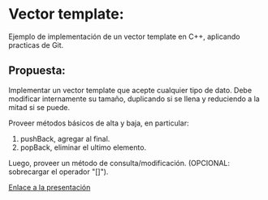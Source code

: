 # Vector template:

Ejemplo de implementación de un vector template en C++, aplicando practicas de Git.

## Propuesta:

Implementar un vector template que acepte cualquier tipo de dato.
Debe modificar internamente su tamaño, duplicando si se llena y reduciendo a la mitad si se puede.

Proveer métodos básicos de alta y baja, en particular:

1. pushBack, agregar al final.
2. popBack, eliminar el ultimo elemento.

Luego, proveer un método de consulta/modificación. (OPCIONAL: sobrecargar el operador "[]").

[Enlace a la presentación](https://docs.google.com/presentation/d/1CtZbZoUq2dClj6cJEeraomUKbXd-yqe_JEmjrMYRtr8/edit?usp=sharing)
